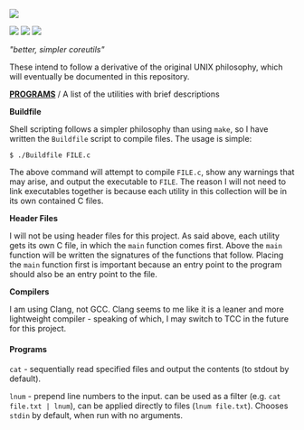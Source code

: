 ![](http://i.imgur.com/WoA2pWw.png)

![](https://img.shields.io/github/issues/joshhartigan/iu-coreutils.svg) ![](https://img.shields.io/badge/license-BSD-yellow.svg) ![](https://img.shields.io/badge/language-C-blue.svg)

*"better, simpler coreutils"*

These intend to follow a derivative of the original UNIX philosophy, which will
eventually be documented in this repository.

**[PROGRAMS](#programs)** / A list of the utilities with brief descriptions

**Buildfile**

Shell scripting follows a simpler philosophy than using `make`, so I have
written the `Buildfile` script to compile files. The usage is simple:

`$ ./Buildfile FILE.c`

The above command will attempt to compile `FILE.c`, show any warnings that may
arise, and output the executable to `FILE`.
  The reason I will not need to link executables together is because each
utility in this collection will be in its own contained C files.

**Header Files**

I will not be using header files for this project. As said above, each utility
gets its own C file, in which the `main` function comes first. Above the `main`
function will be written the signatures of the functions that follow.
  Placing the `main` function first is important because an entry point to the
program should also be an entry point to the file.

**Compilers**

I am using Clang, not GCC. Clang seems to me like it is a leaner and more
lightweight compiler - speaking of which, I may switch to TCC in the future for
this project.

#### Programs

`cat` - sequentially read specified files and output the contents (to stdout by
default).

`lnum` - prepend line numbers to the input. can be used as a filter (e.g.
`cat file.txt | lnum`), can be applied directly to files (`lnum file.txt`).
Chooses `stdin` by default, when run with no arguments.

